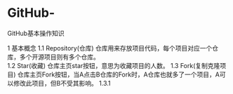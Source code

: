 # GitHub-
GitHub基本操作知识

1 基本概念
      1.1 Repository(仓库)
        仓库用来存放项目代码，每个项目对应一个仓库，多个开源项目则有多个仓库。  
  1.2 Star(收藏)
    仓库主页star按钮，意思为收藏项目的人数。
  1.3 Fork(复制克隆项目)
    仓库主页Fork按钮，当A点击B仓库的Fork时，A仓库也就多了一个项目，A可以修改此项目，但B不受其影响。
    1.3.1 


